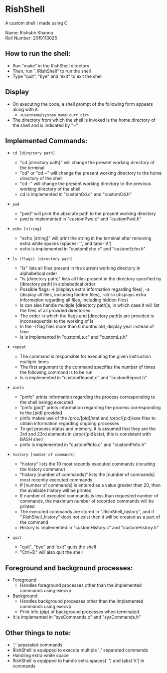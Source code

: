 # RishShell
A custom shell I made using C

Name: Rishabh Khanna <br>
Roll Number: 2019113025

## How to run the shell:
- Run "make" in the RishShell directory.
- Then, run "./RishShell" to run the shell
- Type "quit", "bye" and 'exit" to exit the shell


## Display
- On executing the code, a shell prompt of the following form appears along with it:
  - ```<username@system_name:curr_dir>```
- The directory from which the shell is invoked is the home directory of the shell and is indicated by "~"


## Implemented Commands:
- ```cd [directory path]```
  - "cd [directory path]" will change the present working directory of the terminal
  - "cd" or "cd ~" will change the present working directory to the home directory of the shell
  - "cd -" will change the present working directory to the previous working directory of the shell
  - cd is implemented in "customCd.c" and "customCd.h"

- ``` pwd ```
  - "pwd" will print the absolute path to the present working directory
  - pwd is implemented in "customPwd.c" and "customPwd.h"
  
- ```echo [string]```
  - "echo [string]" will print the string in the terminal after removing extra white spaces (spaces-' ', and tabs-'\t')
  - echo is implemented in "customEcho.c" and "customEcho.h"
  
  
- ```ls [flags] [directory path]```
  - "ls" lists all files present in the current working directory in alphabetical order
  - "ls [directory path]" lists all files present in the directory specified by [directory path] in alphabetical order
  - Possible flags: -l (displays extra information regarding files), -a (display all files, including hidden files), -al/-la (displays extra information regarding all files, including hidden files)
  - ls can also handle multiple [directory path]s, in which case it will list the files of all provided directories
  - The order in which the flags and [directory path]s are provided is inconsequential to the working of ls
  - In the -l flag files more than 6 months old, display year instead of time
  - ls is implemented in "customLs.c" and "customLs.h"
  
- ```repeat```
  - The command is responsible for executing the given instruction multiple times
  - The first argument to the command specifies the number of times the following command is to be run
  - ls is implemented in "customRepeat.c" and "customRepeat.h"

- ```pinfo```
  - "pinfo" prints information regarding the process corresponding to the shell beingg executed
  - "pinfo [pid]" prints information regarding the process corresponding to the [pid] provided
  - pinfo makes use of the /proc/[pid]/stat and /proc/[pid]/exe files to obtain information regarding ongoing processes
  - To get process status and memory, it is assumed that they are the 3rd and 23rd elements in /proc/[pid]/stat, this is consistent with BASH shell
  - pinfo is implemented in "customPinfo.c" and "customPinfo.h"
  
- ```history [number of commands]```
  - "history" lists the 10 most recently executed commands (incuding the history command)
  - "history [number of commands]" lists the [number of commands] most recently executed commands
  - If [number of commands] is entered as a value greater than 20, then the available history will be printed
  - If number of executed commands is less than requested number of commands, the maximum number of recorded commands will be printed
  - The executed commands are stored in ".RishShell_history", and if ".RishShell_history" does not exist then it will be created as a part of the command
  - History is implemented in "customHistory.c" and "customHistory.h"
  
- ```quit```
  - "quit", "bye" and 'exit" quits the shell
  - "Ctrl+D" will also quit the shell

## Foreground and background processes:
- Foreground
  - Handles foreground processes other than the implemented commands using execvp
- Background
  - Handles background processes other than the implemented commands using execvp
  - Print info (pip) of background processes when terminated.
- It is implemented in "sysCommands.c" and "sysCommands.h"

## Other things to note:
- ';' separated commands
- RishShell is equipped to execute multiple ';' separated commands
- Handling extra white space
- RishShell is equipped to handle extra spaces(' ') and tabs('\t') in commands
